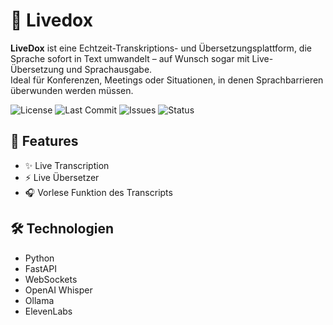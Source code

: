 # 📘 Livedox
**LiveDox** ist eine Echtzeit-Transkriptions- und Übersetzungsplattform, die Sprache sofort in Text umwandelt – auf Wunsch sogar mit Live-Übersetzung und Sprachausgabe.  
Ideal für Konferenzen, Meetings oder Situationen, in denen Sprachbarrieren überwunden werden müssen.

![License](https://img.shields.io/github/license/Robertwlt03/LiveDox)
![Last Commit](https://img.shields.io/github/last-commit/Robertwlt03/LiveDox)
![Issues](https://img.shields.io/github/issues/Robertwlt03/LiveDox)
![Status](https://img.shields.io/badge/status-alpha-orange)

## 🚀 Features
- ✨ Live Transcription
- ⚡ Live Übersetzer
- 🎧 Vorlese Funktion des Transcripts

## 🛠️ Technologien
- Python
- FastAPI
- WebSockets
- OpenAI Whisper
- Ollama
- ElevenLabs